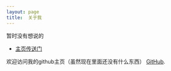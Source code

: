 ```yaml
---
layout: page
title:  关于我
---
```


<p class="message">
  暂时没有想说的
</p>


* [主页传送门](https://hotpotandme.github.io/)

欢迎访问我的github主页（虽然现在里面还没有什么东西） [GitHub](https://github.com/HotPotAndMe).
